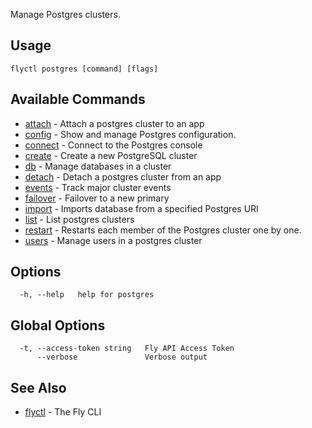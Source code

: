 Manage Postgres clusters.


## Usage
~~~
flyctl postgres [command] [flags]
~~~

## Available Commands
* [attach](/docs/flyctl/postgres-attach/)	 - Attach a postgres cluster to an app
* [config](/docs/flyctl/postgres-config/)	 - Show and manage Postgres configuration.
* [connect](/docs/flyctl/postgres-connect/)	 - Connect to the Postgres console
* [create](/docs/flyctl/postgres-create/)	 - Create a new PostgreSQL cluster
* [db](/docs/flyctl/postgres-db/)	 - Manage databases in a cluster
* [detach](/docs/flyctl/postgres-detach/)	 - Detach a postgres cluster from an app
* [events](/docs/flyctl/postgres-events/)	 - Track major cluster events
* [failover](/docs/flyctl/postgres-failover/)	 - Failover to a new primary
* [import](/docs/flyctl/postgres-import/)	 - Imports database from a specified Postgres URI
* [list](/docs/flyctl/postgres-list/)	 - List postgres clusters
* [restart](/docs/flyctl/postgres-restart/)	 - Restarts each member of the Postgres cluster one by one.
* [users](/docs/flyctl/postgres-users/)	 - Manage users in a postgres cluster

## Options

~~~
  -h, --help   help for postgres
~~~

## Global Options

~~~
  -t, --access-token string   Fly API Access Token
      --verbose               Verbose output
~~~

## See Also

* [flyctl](/docs/flyctl/help/)	 - The Fly CLI

